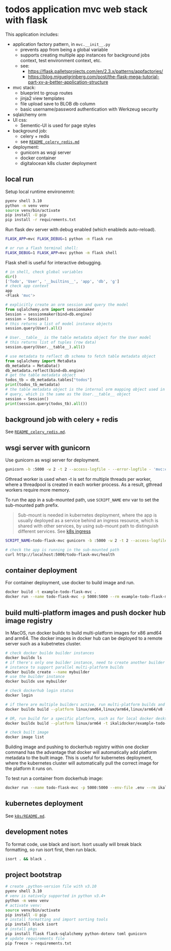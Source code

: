 # todos application mvc web stack with flask

This application includes:

- application factory pattern, in `mvc.__init__.py`
  - prevents app from being a global variable
  - supports creating multiple app instances for background jobs context,
    test environment context, etc.
  - see:
    - https://flask.palletsprojects.com/en/2.3.x/patterns/appfactories/
    - https://blog.miguelgrinberg.com/post/the-flask-mega-tutorial-part-xv-a-better-application-structure
- mvc stack:
  - blueprint to group routes
  - jinja2 view templates
  - file upload save to BLOB db column
  - basic username/password authentication with Werkzeug security
- sqlalchemy orm
- UI css:
  - Sementic-UI is used for page styles
- background job:
  - celery + redis
  - see [`README_celery_redis.md`](./README_celery_redis.md)
- deployment:
  - gunicorn as wsgi server
  - docker container
  - digitalocean k8s cluster deployment

## local run

Setup local runtime environemnt:

```sh
pyenv shell 3.10
python -m venv venv
source venv/bin/activate
pip install -U pip
pip install -r requirements.txt
```

Run flask dev server with debug enabled (which enableds auto-reload).

```sh
FLASK_APP=mvc FLASK_DEBUG=1 python -m flask run

# or run a flash terminal shell:
FLASK_DEBUG=1 FLASK_APP=mvc python -m flask shell
```

Flask shell is useful for interactive debugging.

```python
# in shell, check global variables
dir()
['Todo', 'User', '__builtins__', 'app', 'db', 'g']
# check app context
app
<Flask 'mvc'>

# explicitly create an orm session and query the model
from sqlalchemy.orm import sessionmaker
Session = sessionmaker(bind=db.engine)
session = Session()
# this returns a list of model instance objects
session.query(User).all()

# User.__table__ is the table metadata object for the User model
# this returns list of tuples (row data)
session.query(User.__table__).all()

# use metadata to reflect db schema to fetch table metadata object
from sqlalchemy import MetaData
db_metadata = MetaData()
db_metadata.reflect(bind=db.engine)
# get the table metadata object
todos_tb = db_metadata.tables["todos"]
print(todos_tb_metadata)
# the table metadata object is the internal orm mapping object used in
# query, which is the same as the User.__table__ object
session = Session()
print(session.query(todos_tb).all())
```

## background job with celery + redis

See [`README_celery_redis.md`](./README_celery_redis.md).

## wsgi server with gunicorn

Use gunicorn as wsgi server for deployment.

```sh
gunicorn -b :5000 -w 2 -t 2 --access-logfile - --error-logfile - 'mvc:create_app()' --log-level debug
```

Gthread worker is used when -t is set for multiple threads per worker, where
a threadpool is created in each worker process.
As a result, gthread workers require more memory.

To run the app in a sub-mounted path, use `SCRIPT_NAME` env var to set the
sub-mounted path prefix.

> Sub-mount is needed in kubernetes deployment, where the app is usually deployed
> as a service behind an ingress resource, which is shared with other services,
> by using sub-mount path to distinguish different services.
> See [k8s ingress](./k8s/ingress.yaml)

```sh
SCRIPT_NAME=todo-flask-mvc gunicorn -b :5000 -w 2 -t 2 --access-logfile - --error-logfile - 'mvc:create_app()' --log-level debug

# check the app is running in the sub-mounted path
curl http://localhost:5000/todo-flask-mvc/health
```

## container deployment

For container deployment, use docker to build image and run.

```sh
docker build -t example-todo-flask-mvc .
docker run --name todo-flask-mvc -p 5000:5000 --rm example-todo-flask-mvc
```

## build multi-platform images and push docker hub image registry

In MacOS, run docker buildx to build multi-platform images for x86 amd64 and
arm64. The docker images in docker hub can be deployed to a remote server
such as a kubetnetes cluster.

```sh
# check docker buildx builder instances
docker buildx ls
# if there's only one builder instance, need to create another builder
# instance to support parallel multi-platform builds
docker buildx create --name mybuilder
# use the builder instance
docker buildx use mybuilder

# check dockerhub login status
docker login

# if there are multiple builders active, run multi-platform builds and push in one cli
docker buildx build --platform linux/amd64,linux/arm64,linux/arm64/v8 -t ikalidocker/example-todo-flask-mvc:latest --push .

# OR, run build for a specific platform, such as for local docker desktop
docker buildx build --platform linux/arm64 -t ikalidocker/example-todo-flask-mvc:latest .

# check built image
docker image list
```

Building image and pushing to dockerhub registry within one docker command has
the advantage that docker will automatically add platform metadata to the
built image. This is useful for kubernetes deployment, where the kubernetes
cluster will automatically pull the correct image for the platform it runs on.

To test run a container from dockerhub image:

```sh
docker run --name todo-flask-mvc -p 5000:5000 --env-file .env --rm ikalidocker/example-todo-flask-mvc
```

## kubernetes deployment

See [`k8s/README.md`](./k8s/README.md).


## development notes

To format code, use black and isort.
Isort usually will break black formatting, so run isort first, then run black.

```sh
isort . && black .
```

## project bootstrap

```sh
# create .python-version file with v3.10
pyenv shell 3.10
# venv is natively supported in python v3.4+
python -m venv venv
# activate venv:
source venv/bin/activate
pip install -U pip
# install formatting and import sorting tools
pip install black isort
# install pkgs
pip install flask flask-sqlalchemy python-dotenv toml gunicorn
# update requirements file
pip freeze > requirements.txt
```
